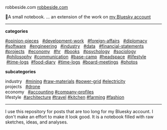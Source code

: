 robbeside.com
[robbeside.com](https://robbeside.com)

📘A small notebook. 
... an extension of the work on [my Bluesky account](https://bsky.app/profile/robbeside.bsky.social)

---
**categories** 

[#opinion-pieces](https://bsky.app/hashtag/opinion-pieces?author=robbeside.bsky.social)       &nbsp; [#development-work](https://bsky.app/hashtag/development-work?author=robbeside.bsky.social)   &nbsp; [#foreign-affairs](https://bsky.app/hashtag/foreign-affairs?author=robbeside.bsky.social)  &nbsp;  [#diplomacy](https://bsky.app/hashtag/diplomacy?author=robbeside.bsky.social)      &nbsp; [#software](https://bsky.app/hashtag/software?author=robbeside.bsky.social)                   &nbsp; [#engineering](https://bsky.app/hashtag/engineering?author=robbeside.bsky.social)             &nbsp; [#industry](https://bsky.app/hashtag/industry?author=robbeside.bsky.social)                   &nbsp; [#data](https://bsky.app/hashtag/data?author=robbeside.bsky.social)                           &nbsp; [#financial-statements](https://bsky.app/hashtag/financial-statements?author=robbeside.bsky.social) &nbsp; [#projects](https://bsky.app/hashtag/projects?author=robbeside.bsky.social)                  &nbsp;  [#economy](https://bsky.app/hashtag/economy?author=robbeside.bsky.social)                    &nbsp;  [#hr](https://bsky.app/hashtag/hr?author=robbeside.bsky.social)                              &nbsp;  [#books](https://bsky.app/hashtag/books?author=robbeside.bsky.social)                        &nbsp;  [#psychology](https://bsky.app/hashtag/books?author=robbeside.bsky.social)                   &nbsp;  [#sociology](https://bsky.app/hashtag/sociology?author=robbeside.bsky.social)                &nbsp;[#philosophy](https://bsky.app/hashtag/philosophy?author=robbeside.bsky.social)              &nbsp;[#communication](https://bsky.app/hashtag/communication?author=robbeside.bsky.social)        &nbsp;[#base-camp](https://bsky.app/hashtag/base-camp?author=robbeside.bsky.social)                &nbsp;[#headspace](https://bsky.app/hashtag/headspace?author=robbeside.bsky.social)                &nbsp;[#lifestyle](https://bsky.app/hashtag/lifestyle?author=robbeside.bsky.social)                &nbsp;[#time-logs](https://bsky.app/hashtag/time-logs?author=robbeside.bsky.social)                &nbsp;[#food-diary](https://bsky.app/hashtag/food-diary?author=robbeside.bsky.social)              &nbsp;[#time-logs](https://bsky.app/hashtag/time-logs?author=robbeside.bsky.social)                &nbsp;[#board-meetings](https://bsky.app/hashtag/board-meetings?author=robbeside.bsky.social)      &nbsp;[#photos](https://bsky.app/hashtag/photos?author=robbeside.bsky.social)                      &nbsp;


                       
**subcategories**

industry  &nbsp; [#mining](https://bsky.app/hashtag/mining?author=robbeside.bsky.social)
[#raw-materials](https://bsky.app/hashtag/raw-materials?author=robbeside.bsky.social)
[#power-grid](https://bsky.app/hashtag/power-grid?author=robbeside.bsky.social)
[#electricity](https://bsky.app/hashtag/electricity?author=robbeside.bsky.social) </br>
projects  &nbsp; [#drone](https://bsky.app/hashtag/drone?author=robbeside.bsky.social) </br>
economy  &nbsp; [#accounting](https://bsky.app/hashtag/accounting?author=robbeside.bsky.social)
[#company-profiles](https://bsky.app/hashtag/company-profiles?author=robbeside.bsky.social) </br>
lifestyle &nbsp;[#architecture](https://bsky.app/hashtag/architecture?author=robbeside.bsky.social)
[#travel](https://bsky.app/hashtag/travel?author=robbeside.bsky.social)
[#kitchen](https://bsky.app/hashtag/kitchen?author=robbeside.bsky.social)
[#farming](https://bsky.app/hashtag/farming?author=robbeside.bsky.social)
[#fashion](https://bsky.app/hashtag/fashion?author=robbeside.bsky.social) 


---

I use this repository for posts that are too long for my Bluesky account. 
I don't make an effort to make it look good. It is a notebook filled with raw sketches, ideas, and analyses. 


